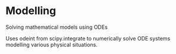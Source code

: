 # Modelling
Solving mathematical models using ODEs

Uses odeint from scipy.integrate to numerically solve ODE systems modelling various physical situations. 
